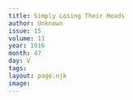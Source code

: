 ```yaml
---
title: Simply Losing Their Heads
author: Unknown
issue: 15
volume: 11
year: 1916
month: 47
day: V
tags:
layout: page.njk
image:
---
```


